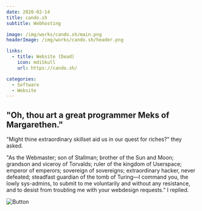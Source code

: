 ```yaml
---
date: 2020-02-14
title: cando.sh
subtitle: Webhosting

image: /img/works/cando.sh/main.png
headerImage: /img/works/cando.sh/header.png

links: 
  - title: Website (Dead)
    icon: mdiSkull
    url: https://cando.sh/

categories:
  - Software
  - Website
---
```


## "Oh, thou art a great programmer Meks of Margarethen."

"Might thine extraordinary skillset aid us in our quest for riches?" they asked.

"As the Webmaster; son of Stallman; brother of the Sun and Moon; grandson and viceroy of Torvalds; ruler of the kingdom of Userspace; emperor of emperors; sovereign of sovereigns; extraordinary hacker, never defeated; steadfast guardian of the tomb of Turing—I command you, the lowly sys-admins, to submit to me voluntarily and without any resistance, and to desist from troubling me with your webdesign requests." I replied.

![Button](/img/works/cando.sh/front_page.png)
